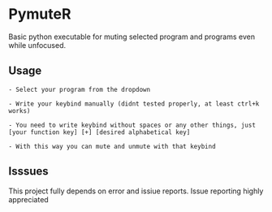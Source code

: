 # PymuteR
Basic python executable for muting selected program and programs even while unfocused.



## Usage
```
- Select your program from the dropdown

- Write your keybind manually (didnt tested properly, at least ctrl+k works)

- You need to write keybind without spaces or any other things, just
[your function key] [+] [desired alphabetical key]

- With this way you can mute and unmute with that keybind
```
## Isssues

This project fully depends on error and issiue reports. Issue reporting highly appreciated



  
